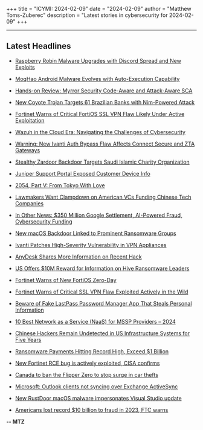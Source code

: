 +++
title = "ICYMI: 2024-02-09"
date = "2024-02-09"
author = "Matthew Toms-Zuberec"
description = "Latest stories in cybersecurity for 2024-02-09"
+++

---------------------------------------------------------------------------
## Latest Headlines
- [Raspberry Robin Malware Upgrades with Discord Spread and New Exploits](https://thehackernews.com/2024/02/raspberry-robin-malware-upgrades-with.html)

- [MoqHao Android Malware Evolves with Auto-Execution Capability](https://thehackernews.com/2024/02/new-variant-of-moqhao-android-malware.html)

- [Hands-on Review: Myrror Security Code-Aware and Attack-Aware SCA](https://thehackernews.com/2024/02/hands-on-review-myrror-security-code.html)

- [New Coyote Trojan Targets 61 Brazilian Banks with Nim-Powered Attack](https://thehackernews.com/2024/02/new-coyote-trojan-targets-61-brazilian.html)

- [Fortinet Warns of Critical FortiOS SSL VPN Flaw Likely Under Active Exploitation](https://thehackernews.com/2024/02/fortinet-warns-of-critical-fortios-ssl.html)

- [Wazuh in the Cloud Era: Navigating the Challenges of Cybersecurity](https://thehackernews.com/2024/02/wazuh-in-cloud-era-navigating.html)

- [Warning: New Ivanti Auth Bypass Flaw Affects Connect Secure and ZTA Gateways](https://thehackernews.com/2024/02/warning-new-ivanti-auth-bypass-flaw.html)

- [Stealthy Zardoor Backdoor Targets Saudi Islamic Charity Organization](https://thehackernews.com/2024/02/stealthy-zardoor-backdoor-targets-saudi.html)

- [Juniper Support Portal Exposed Customer Device Info](https://krebsonsecurity.com/2024/02/juniper-support-portal-exposed-customer-device-info/)

- [2054, Part V: From Tokyo With Love](https://www.wired.com/story/2054-part-v-from-tokyo-with-love/)

- [Lawmakers Want Clampdown on American VCs Funding Chinese Tech Companies](https://www.securityweek.com/lawmakers-want-clampdown-on-american-vcs-funding-chinese-tech-companies/)

- [In Other News: $350 Million Google Settlement, AI-Powered Fraud, Cybersecurity Funding](https://www.securityweek.com/in-other-news-350-million-google-settlement-ai-powered-fraud-cybersecurity-funding/)

- [New macOS Backdoor Linked to Prominent Ransomware Groups](https://www.securityweek.com/new-macos-backdoor-linked-to-prominent-ransomware-groups/)

- [Ivanti Patches High-Severity Vulnerability in VPN Appliances](https://www.securityweek.com/ivanti-patches-high-severity-vulnerability-in-vpn-appliances/)

- [AnyDesk Shares More Information on Recent Hack](https://www.securityweek.com/anydesk-shares-more-information-on-recent-hack/)

- [US Offers $10M Reward for Information on Hive Ransomware Leaders](https://www.securityweek.com/us-offers-10m-reward-for-information-on-hive-ransomware-leaders/)

- [Fortinet Warns of New FortiOS Zero-Day](https://www.securityweek.com/fortinet-warns-of-new-fortios-zero-day/)

- [Fortinet Warns of Critical SSL VPN Flaw Exploited Actively in the Wild](https://cybersecuritynews.com/fortinet-ssl-vpn-flaw-exploited/)

- [Beware of Fake LastPass Password Manager App That Steals Personal Information](https://cybersecuritynews.com/fake-lastpass-password-manager/)

- [10 Best Network as a Service (NaaS) for MSSP Providers – 2024](https://cybersecuritynews.com/network-as-a-service-for-mssp/)

- [Chinese Hackers Remain Undetected in US Infrastructure Systems for Five Years](https://cybersecuritynews.com/chinese-hackers-us-infrastructure/)

- [Ransomware Payments Hitting Record High, Exceed $1 Billion](https://cybersecuritynews.com/ransomware-payments-exceed-1-billion/)

- [New Fortinet RCE bug is actively exploited, CISA confirms](https://www.bleepingcomputer.com/news/security/new-fortinet-rce-bug-is-actively-exploited-cisa-confirms/)

- [Canada to ban the Flipper Zero to stop surge in car thefts](https://www.bleepingcomputer.com/news/security/canada-to-ban-the-flipper-zero-to-stop-surge-in-car-thefts/)

- [Microsoft: Outlook clients not syncing over Exchange ActiveSync](https://www.bleepingcomputer.com/news/microsoft/microsoft-outlook-clients-not-syncing-over-exchange-activesync/)

- [New RustDoor macOS malware impersonates Visual Studio update](https://www.bleepingcomputer.com/news/security/new-rustdoor-macos-malware-impersonates-visual-studio-update/)

- [Americans lost record $10 billion to fraud in 2023, FTC warns](https://www.bleepingcomputer.com/news/security/americans-lost-record-10-billion-to-fraud-in-2023-ftc-warns/)

**-- MTZ**